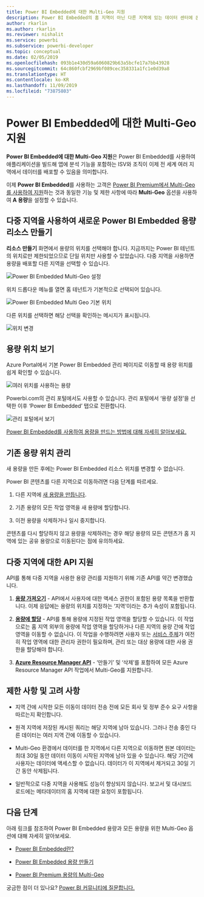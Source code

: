 ```yaml
---
title: Power BI Embedded에 대한 Multi-Geo 지원
description: Power BI Embedded의 홈 지역이 아닌 다른 지역에 있는 데이터 센터에 콘텐츠를 배포하는 방법을 알아봅니다.
author: rkarlin
ms.author: rkarlin
ms.reviewer: nishalit
ms.service: powerbi
ms.subservice: powerbi-developer
ms.topic: conceptual
ms.date: 02/05/2019
ms.openlocfilehash: 093b1e430d59a6060829b63a5bcfe17a7bb43928
ms.sourcegitcommit: 64c860fcbf2969bf089cec358331a1fc1e0d39a8
ms.translationtype: HT
ms.contentlocale: ko-KR
ms.lasthandoff: 11/09/2019
ms.locfileid: "73875803"
---
```

# <a name="multi-geo-support-for-power-bi-embedded"></a>Power BI Embedded에 대한 Multi-Geo 지원

**Power BI Embedded에 대한 Multi-Geo 지원**은 Power BI Embedded를 사용하여 애플리케이션을 빌드해 앱에 분석 기능을 포함하는 ISV와 조직이 이제 전 세계 여러 지역에서 데이터를 배포할 수 있음을 의미합니다.

이제 **Power BI Embedded**를 사용하는 고객은 [Power BI Premium에서 Multi-Geo를 사용하여 지원](../service-admin-premium-Multi-Geo.md)하는 것과 동일한 기능 및 제한 사항에 따라 **Multi-Geo** 옵션을 사용하여 **A 용량**을 설정할 수 있습니다.

## <a name="creating-new-power-bi-embedded-capacity-resource-with-multi-geo"></a>다중 지역을 사용하여 새로운 Power BI Embedded 용량 리소스 만들기

**리소스 만들기** 화면에서 용량의 위치를 선택해야 합니다. 지금까지는 Power BI 테넌트의 위치로만 제한되었으므로 단일 위치만 사용할 수 있었습니다. 다중 지역을 사용하면 용량을 배포할 다른 지역을 선택할 수 있습니다.

![Power BI Embedded Multi-Geo 설정](media/embedded-multi-geo/pbie-multi-geo-setup.png)

위치 드롭다운 메뉴를 열면 홈 테넌트가 기본적으로 선택되어 있습니다.
  
![Power BI Embedded Multi Geo 기본 위치](media/embedded-multi-geo/pbie-multi-geo-default-location.png)

다른 위치를 선택하면 해당 선택을 확인하는 메시지가 표시됩니다.

![위치 변경](media/embedded-multi-geo/pbie-multi-geo-location-change.png)

## <a name="view-capacity-location"></a>용량 위치 보기

Azure Portal에서 기본 Power BI Embedded 관리 페이지로 이동할 때 용량 위치를 쉽게 확인할 수 있습니다.

![여러 위치를 사용하는 용량](media/embedded-multi-geo/pbie-multi-geo-location-different.png)

Powerbi.com의 관리 포털에서도 사용할 수 있습니다. 관리 포털에서 ‘용량 설정’을 선택한 이후 ‘Power BI Embedded’ 탭으로 전환합니다.

![관리 포털에서 보기](media/embedded-multi-geo/pbie-multi-geo-admin-portal.png)

[Power BI Embedded를 사용하여 용량을 만드는 방법에 대해 자세히 알아보세요.](azure-pbie-create-capacity.md)

## <a name="manage-existing-capacities-location"></a>기존 용량 위치 관리

새 용량을 만든 후에는 Power BI Embedded 리소스 위치를 변경할 수 없습니다.

Power BI 콘텐츠를 다른 지역으로 이동하려면 다음 단계를 따르세요.

1. 다른 지역에 [새 용량을 만듭니다](azure-pbie-create-capacity.md).

2. 기존 용량의 모든 작업 영역을 새 용량에 할당합니다.

3. 이전 용량을 삭제하거나 일시 중지합니다.

콘텐츠를 다시 할당하지 않고 용량을 삭제하려는 경우 해당 용량의 모든 콘텐츠가 홈 지역에 있는 공유 용량으로 이동된다는 점에 유의하세요.

## <a name="api-support-for-multi-geo"></a>다중 지역에 대한 API 지원

API를 통해 다중 지역을 사용한 용량 관리를 지원하기 위해 기존 API를 약간 변경했습니다.

1. **[용량 가져오기](https://docs.microsoft.com/rest/api/power-bi/capacities/getcapacities)** - API에서 사용자에 대한 액세스 권한이 포함된 용량 목록을 반환합니다. 이제 응답에는 용량의 위치를 지정하는 ‘지역’이라는 추가 속성이 포함됩니다.

2. **[용량에 할당](https://docs.microsoft.com/rest/api/power-bi/capacities)** - API를 통해 용량에 지정된 작업 영역을 할당할 수 있습니다. 이 작업으로는 홈 지역 외부의 용량에 작업 영역을 할당하거나 다른 지역의 용량 간에 작업 영역을 이동할 수 없습니다. 이 작업을 수행하려면 사용자 또는 [서비스 주체](embed-service-principal.md)가 여전히 작업 영역에 대한 관리자 권한이 필요하며, 관리 또는 대상 용량에 대한 사용 권한을 할당해야 합니다.

3. **[Azure Resource Manager API](https://docs.microsoft.com/rest/api/power-bi-embedded/capacities)** - ‘만들기’ 및 ‘삭제’를 포함하여 모든 Azure Resource Manager API 작업에서 Multi-Geo를 지원합니다.  

## <a name="limitations-and-considerations"></a>제한 사항 및 고려 사항

* 지역 간에 시작한 모든 이동이 데이터 전송 전에 모든 회사 및 정부 준수 요구 사항을 따르는지 확인합니다.

* 원격 지역에 저장된 캐시된 쿼리는 해당 지역에 남아 있습니다. 그러나 전송 중인 다른 데이터는 여러 지역 간에 이동할 수 있습니다.

* Multi-Geo 환경에서 데이터를 한 지역에서 다른 지역으로 이동하면 원본 데이터는 최대 30일 동안 데이터 이동이 시작된 지역에 남아 있을 수 있습니다. 해당 기간에 사용자는 데이터에 액세스할 수 없습니다. 데이터가 이 지역에서 제거되고 30일 기간 동안 삭제됩니다.

* 일반적으로 다중 지역을 사용해도 성능이 향상되지 않습니다. 보고서 및 대시보드 로드에는 메타데이터의 홈 지역에 대한 요청이 포함됩니다.

## <a name="next-steps"></a>다음 단계

아래 링크를 참조하여 Power BI Embedded 용량과 모든 용량을 위한 Multi-Geo 옵션에 대해 자세히 알아보세요.

* [Power BI Embedded란?](azure-pbie-what-is-power-bi-embedded.md)

* [Power BI Embedded 용량 만들기](azure-pbie-create-capacity.md)

* [Power BI Premium 용량의 Multi-Geo](../service-admin-premium-multi-geo.md)

궁금한 점이 더 있나요? [Power BI 커뮤니티에 질문합니다.](https://community.powerbi.com/)